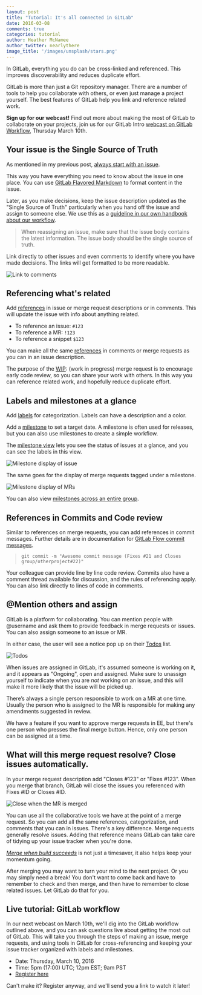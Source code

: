 ```yaml
---
layout: post
title: "Tutorial: It's all connected in GitLab"
date: 2016-03-08
comments: true
categories: tutorial
author: Heather McNamee
author_twitter: nearlythere
image_title: '/images/unsplash/stars.png'
---
```


In GitLab, everything you do can be cross-linked and referenced.
This improves discoverability and reduces duplicate effort.

GitLab is more than just a Git repository manager.
There are a number of tools to help you collaborate with others, or even
just manage a project yourself.
The best features of GitLab help you link and reference related work.

 **Sign up for our webcast!** Find out more about making the most of GitLab to collaborate
 on your projects, join us for our GitLab Intro
 [webcast on GitLab Workflow][webcast], Thursday March 10th.

<!-- more -->

## Your issue is the Single Source of Truth

As mentioned in my previous post, [always start with an issue][start-issue].

This way you have everything you need to know about the issue in one place.
You can use [GitLab Flavored Markdown] to format content in the issue.

Later, as you make decisions, keep the issue description updated as the "Single
Source of Truth" particularly when you hand off the issue and assign to someone else.
We use this as a [guideline in our own handbook about our workflow][ssot].

> When reassigning an issue, make sure that the issue body contains the
latest information. The issue body should be the single source of truth.

Link directly to other issues and even comments to identify where you have
made decisions. The links will get formatted to be more readable.

![Link to comments](/images/blogimages/connect-commentlink.png)

## Referencing what's related

Add [references] in issue or merge request descriptions or in comments.
This will update the issue with info about anything related.

- To reference an issue: `#123`
- To reference a MR: `!123`
- To reference a snippet `$123`

You can make all the same [references] in comments or merge requests as you can
in an issue description.

The purpose of the [WIP]: (work in progress) merge request is to encourage early code
review, so you can share your work with others.
In this way you can reference related work, and hopefully reduce duplicate effort.

## Labels and milestones at a glance

Add [labels] for categorization.
Labels can have a description and a color.

Add a [milestone] to set a target date. A milestone is often used for releases,
but you can also use milestones to create a simple workflow.

The [milestone view][milestone-mr] lets you see the status of issues at a glance, and you can
see the labels in this view.

![Milestone display of issue](/images/blogimages/connect-milestone.png)

The same goes for the display of merge requests tagged under a milestone.

![Milestone display of MRs](/images/blogimages/connect-milestonemr.png)

You can also view [milestones across an entire group][group-milestones].

## References in Commits and Code review

Similar to references on merge requests, you can add references in commit messages.
Further details are in documentation for [GitLab Flow commit messages][glf-commit].

> `git commit -m "Awesome commit message (Fixes #21 and Closes group/otherproject#22)"`

Your colleague can provide line by line code review.
Commits also have a comment thread available for discussion,
and the rules of referencing apply.
You can also link directly to lines of code in comments.

## @Mention others and assign

GitLab is a platform for collaborating.
You can mention people with @username and ask them to provide feedback in
merge requests or issues.
You can also assign someone to an issue or MR.

In either case, the user will see a notice pop up on their [Todos] list.

![Todos](/images/blogimages/todos-screenshot.jpg)

When issues are assigned in GitLab, it's assumed someone is working on it,
and it appears as "Ongoing", open and assigned.
Make sure to unassign yourself to indicate when you are *not* working on an issue,
and this will make it more likely that the issue will be picked up.

There’s always a single person responsible to work on a MR at one time.
Usually the person who is assigned to the MR is responsible for making any
amendments suggested in review.

We have a feature if you want to approve merge requests in EE, but there's one
person who presses the final merge button.
Hence, only one person can be assigned at a time.

## What will this merge request resolve? Close issues automatically.

In your merge request description add "Closes #123" or "Fixes #123".
When you merge that branch, GitLab will close the issues you
referenced with Fixes #ID or Closes #ID.

![Close when the MR is merged](/images/blogimages/connect-relatedmr.png)

You can use all the collaborative tools we have at the point of a merge request.
So you can add all the same references, categorization, and comments that you
can in issues.
There's a key difference. Merge requests generally resolve issues.
Adding that reference means GitLab can take care of tidying up your issue
tracker when you're done.

[*Merge when build succeeds*][merge-succeeds] is not just a timesaver, it
also helps keep your momentum going.

After merging you may want to turn your mind to the next project.
Or you may simply need a break!
You don't want to come back and have to remember to check and then merge,
and then have to remember to close related issues.
Let GitLab do that for you.

## Live tutorial: GitLab workflow

In our next webcast on March 10th, we'll dig into the GitLab workflow outlined
above, and you can ask questions live about getting the most out of GitLab.
This will take you through the steps of making an issue, merge requests, and
using tools in GitLab for cross-referencing and keeping your issue tracker
organized with labels and milestones.

- Date: Thursday, March 10, 2016
- Time: 5pm (17:00) UTC; 12pm EST; 9am PST
- [Register here][webcast]

Can't make it? Register anyway, and we'll send you a link to watch it later!

[merge-succeeds]: http://doc.gitlab.com/ce/workflow/merge_when_build_succeeds.html
[milestone-mr]: https://gitlab.com/gitlab-org/gitlab-ce/milestones/22
[group-milestones]: https://gitlab.com/groups/gitlab-org/issues?milestone_title=8.6
[our monthly release issue]: http://doc.gitlab.com/ee/release/monthly.html#create-an-overall-issue-and-follow-it
[create-project]: http://doc.gitlab.com/ce/gitlab-basics/create-project.html#how-to-create-a-project-in-gitlab
[ssot]: https://about.gitlab.com/handbook/#gitlab-workflow
[start-issue]: https://about.gitlab.com/2016/03/03/start-with-an-issue/
[webcast]: http://page.gitlab.com/mar-2016-gitlab-introduction.html
[glf-commit]: http://doc.gitlab.com/ee/workflow/gitlab_flow.html#committing-often-and-with-the-right-message
[GitLab Flow]: http://doc.gitlab.com/ee/workflow/gitlab_flow.html
[Patricio-tips]: https://about.gitlab.com/2015/02/19/8-tips-to-help-you-work-better-with-git/
[Todos]: http://doc.gitlab.com/ce/workflow/todos.html
[WIP]: http://doc.gitlab.com/ce/workflow/wip_merge_requests.html
[gitlab-ui]: https://about.gitlab.com/2016/02/10/feature-highlight-create-files-and-directories-from-files-page/
[GitLab Flavored Markdown]: http://doc.gitlab.com/ce/markdown/markdown.html
[task lists]: http://doc.gitlab.com/ce/markdown/markdown.html#task-lists
[labels]: http://doc.gitlab.com/ce/workflow/labels.html#sts=Labels
[milestone]: http://doc.gitlab.com/ce/workflow/milestones.html
[references]: http://doc.gitlab.com/ce/markdown/markdown.html#special-gitlab-references
